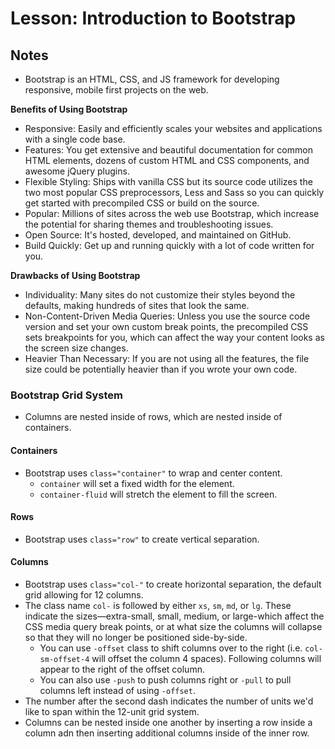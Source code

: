 # Lesson: Introduction to Bootstrap

## Notes

- Bootstrap is an HTML, CSS, and JS framework for developing responsive, mobile first projects on the web.

**Benefits of Using Bootstrap**

- Responsive: Easily and efficiently scales your websites and applications with a single code base.
- Features: You get extensive and beautiful documentation for common HTML elements, dozens of custom HTML and CSS components, and awesome jQuery plugins.
- Flexible Styling: Ships with vanilla CSS but its source code utilizes the two most popular CSS preprocessors, Less and Sass so you can quickly get started with precompiled CSS or build on the source.
- Popular: Millions of sites across the web use Bootstrap, which increase the potential for sharing themes and troubleshooting issues.
- Open Source: It's hosted, developed, and maintained on GitHub.
- Build Quickly: Get up and running quickly with a lot of code written for you.

**Drawbacks of Using Bootstrap**

- Individuality: Many sites do not customize their styles beyond the defaults, making hundreds of sites that look the same.
- Non-Content-Driven Media Queries: Unless you use the source code version and set your own custom break points, the precompiled CSS sets breakpoints for you, which can affect the way your content looks as the screen size changes.
- Heavier Than Necessary: If you are not using all the features, the file size could be potentially heavier than if you wrote your own code.

### Bootstrap Grid System

- Columns are nested inside of rows, which are nested inside of containers.

#### Containers

- Bootstrap uses `class="container"` to wrap and center content.
  - `container` will set a fixed width for the element.
  - `container-fluid` will stretch the element to fill the screen.

#### Rows

- Bootstrap uses `class="row"` to create vertical separation.

#### Columns

- Bootstrap uses `class="col-"` to create horizontal separation, the default grid allowing for 12 columns.
- The class name `col-` is followed by either `xs`, `sm`, `md`, or `lg`. These indicate the sizes—extra-small, small, medium, or large-which affect the CSS media query break points, or at what size the columns will collapse so that they will no longer be positioned side-by-side.
  - You can use `-offset` class to shift columns over to the right (i.e. `col-sm-offset-4` will offset the column 4 spaces). Following columns will appear to the right of the offset column.
  - You can also use `-push` to push columns right or `-pull` to pull columns left instead of using `-offset`.
- The number after the second dash indicates the number of units we'd like to span within the 12-unit grid system.
- Columns can be nested inside one another by inserting a row inside a column adn then inserting additional columns inside of the inner row.